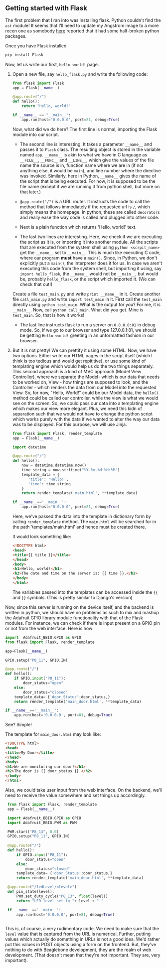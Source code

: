 ## Getting started with Flask

The first problem that I ran into was installing flask. Python couldn't find the `ast` module! It seems that I'll need to update my Angstrom image to a more recen one as somebody [here](http://stackoverflow.com/questions/34126696/cannot-import-ast-flask-installation-on-angstrom-beaglebone-black/34146409#34146409) reported that it had some half-broken python packages.

Once you have Flask installed
```python
pip install Flask
```

Now, let us write our first, `hello world!` page.

1. Open a new file, say `hello_flask.py` and write the following code:
  
   ```python
   from flask import Flask
   app = Flask(__name__)

   @app.route("/")
   def hello():
       return "Hello, world!"

   if __name__ == "__main__":
       app.run(host='0.0.0.0', port=81, debug=True)
   ```
   
   Now, what did we do here? The first line is normal, importing the Flask module into our script.
   * The second line is interesting. It takes a parameter `__name__` and passes it to `Flask` class. The resulting object is stored in the variable named `app`. `__name__` is akin to what we have in C language as `__FILE__`, `__FUNC__` and `__LINE__`, which give the values of the file name the source is in, function name where we are in (if not anything else, it would be `main`), and line number where the directive was invoked. Similarly, here in Python, `__name__` gives the name of the script that is being executed. For now, it is supposed to be the file name (except if we are running it from python shell, but more on that later.)

   * `@app.route("/")` is a URL router. It instructs the code to call the method that follows immediately if the requested url is `/`, which simply means the homepage. In python, these are called `decorators` and really ease the way code is called and plugged into other code.

   * Next is a plain function which returns 'Hello, world!' text.
   * The last two lines are interesting. Here, we check if we are executing the script as it is, or importing it into another module. All the scripts that are executed from the system shell using `python <scrpit_name>` get the `__name__` set to `__main__`. This is much like executing C code, where our program **must** have a `main()`. Since, in Python, we don't explicitly put a `main()`, the interpreter does it for us. In case we aren't executing this code from the system shell, but importing it using, say `import hello_flask`, the `__name__` would not be `__main__`, but would be, probably `hello_flask`, or the script which imported it. (We can check that out!)

   Create a file `test_main.py` and write `print __name__` in it. Create another file `call_main.py` and write `import test_main` in it. First call the `test_main` directly using `python test_main`. What is the output for you? For me, it is `__main__`. Now, call `python call_main`. What did you get. Mine is `test_main`. So, that is how it works!

   * The last line instructs flask to run a server on `0.0.0.0:81` in debug mode. So, if we go to our browser and type 127.0.0.1:81, we should be getting `Hello world!` greeting in an unformatted fashion in our browser.

2. But it is not pretty! We can prettify it using some HTML. Now, we have two options. Either write our HTML pages in the script itself (which I think is too tedious and would get repititive), or use some kind of templating engine which would help us do the two things separately. This second approach is a kind of MVC approach (Model View Controller), where we separate the Model- which is our data that needs to be worked on, View - how things are supposed to look, and the Controller - which renders the data from our Model into the requested View. So, for now, "Hello, World!" could be our Model data, the `hello()` method could be called our controller, while the view is what we would see on the screen. So, we could pass our data into a templating engine which makes our view more elegant. Plus, we need this kidn of separation such that we would not have to change the python script which works purely with the data if we wanted to alter the way our data was to be displayed. For this purpose, we will use Jinja.

   ```python
   from flask import Flask, render_template
   app = Flask(__name__)

   import datetime

   @app.route("/")
   def hello():
       now = datetime.datetime.now()
       time_string = now.strftime("%Y-%m-%d %H:%M")
       template_data = {
          'title': 'Hello!',
          'time': time_string
       }
       return render_template('main.html', **template_data)

   if __name__=='__main__':
       app.run(host='0.0.0.0', port=81, debug=True)
   ```

   Here, we've passed the data into the template in dictionary form by calling `render_template` method. The `main.html` will be searched for in the path 'templates/main.html' and hence must be created there.

   It would look something like:
   ```html
   <!DOCTYPE html>
   <head>
   <title>{{ title }}</title>
   </head>
   <body>
   <h1>Hello, world!</h1>
   <h2>The date and time on the server is: {{ time }}.</h2>
   </body>
   </html>
   ```

   The variables passed into the templates can be accessed inside the `{{` and `}}` symbols. (This is pretty similar to Django's version)

  Now, since this server is running on the device itself, and the backend is written in python, we should have no problems as such to mix and mashup the Adafruit GPIO library module functionality with that of the Flask modules. For instance, we can check if there is input present on a GPIO pin or not from the web interface. Here is how:

 ```python
 import  Adafruit_BBIO.GPIO as GPIO
 from flask import Flask, render_template

 app=Flask(__name__)

 GPIO.setup("P8_11", GPIO.IN)

 @app.route("/")
 def hello():
     if GPIO.input("P8_11"):
         door_status="open"
     else:
         door_status="closed"
     template_data= {'door_Status':door_status,}
     return render_template('main_door.html', **template_data)

 if __name__=='__main__':
     app.run(host='0.0.0.0', port=81, debug=True)
 ```

 See? Simple!

 The template for `main_door.html` may look like:

   ```html
   <!DOCTYPE html>
   <head>
   <title>My Door</title>
   </head>
   <body>
   <h1>We are monitoring our door!</h1>
   <h2>The door is {{ door_status }}.</h2>
   </body>
   </html>
   ```

 Also, we could take user input from the web interface. On the backend, we'll need to receive the value somewhere and set things up accordingly.

 ```python
  from flask import Flask, render_template
  app = Flask(__name__)

  import Adafruit_BBIO.GPIO as GPIO
  import Adafruit_BBIO.PWM as PWM

  PWM.start("P8_13", 0.0)
  GPIO.setup("P8_11", GPIO.IN)
  
  @app.route("/")
  def hello():
      if GPIO.input("P8_11"):
          door_status="open"
      else:
          door_status="closed"
      template_data= {'door_Status':door_status,}
      return render_template('main_door.html', **template_data)

  @app.route("/ledLevel/<level>")
  def pin_state(level):
      PWM.set_duty_cycle("P8_13", float(level))
      return "LED level set to "+ level + "."

  if __name__=='__main__':
      app.run(host='0.0.0.0', port=81, debug=True)
  
 ```

 This is, of course, a very rudimentary code. We need to make sure that the `level` value that is captured from the URL is numerical. Further, putting values which actually do something in URLs is not a good idea. We'd rather put this values in POST objects using a form on the frontend. But, they've nothing to do with Beaglebone development, they are the realm of web development. (That doesn't mean that they're not important. They are, very important).
